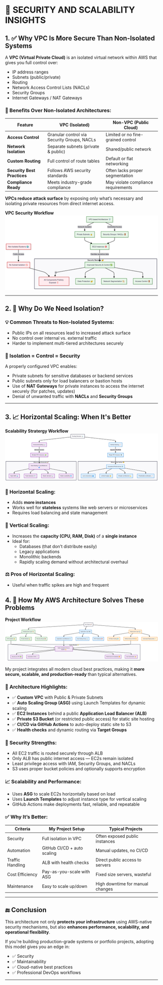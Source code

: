 # 🔐 SECURITY AND SCALABILITY INSIGHTS

## 1. ✅ Why VPC Is More Secure Than Non-Isolated Systems

A **VPC (Virtual Private Cloud)** is an isolated virtual network within AWS that gives you full control over:

- IP address ranges
- Subnets (public/private)
- Routing
- Network Access Control Lists (NACLs)
- Security Groups
- Internet Gateways / NAT Gateways

### 🔐 Benefits Over Non-Isolated Architectures:
| Feature                    | VPC (Isolated)                        | Non-VPC (Public Cloud)              |
|----------------------------|----------------------------------------|-------------------------------------|
| **Access Control**         | Granular control via Security Groups, NACLs | Limited or no fine-grained control |
| **Network Isolation**      | Separate subnets (private & public)   | Shared/public network               |
| **Custom Routing**         | Full control of route tables          | Default or flat networking          |
| **Security Best Practices**| Follows AWS security standards        | Often lacks proper segmentation     |
| **Compliance Ready**       | Meets industry-grade compliance       | May violate compliance requirements |

**VPCs reduce attack surface** by exposing only what’s necessary and isolating private resources from direct internet access.

**VPC Security Workflow**
![VPC Security Workflow](./flowcharts//vpc%20security%20workflow.png)

---

## 2. 🎯 Why Do We Need Isolation?

### 💡 Common Threats to Non-Isolated Systems:
- Public IPs on all resources lead to increased attack surface
- No control over internal vs. external traffic
- Harder to implement multi-tiered architectures securely

### 🔐 Isolation = Control = Security

A properly configured VPC enables:
- Private subnets for sensitive databases or backend services
- Public subnets only for load balancers or bastion hosts
- Use of **NAT Gateways** for private instances to access the internet securely (for patches, updates)
- Denial of unwanted traffic with **NACLs** and **Security Groups**

---

## 3. 📈 Horizontal Scaling: When It's Better

**Scalability Stratergy Workflow**
![Scalability Stratergy Workflow](./flowcharts/scaling%20stratergy%20workflow.png)

### 🔄 Horizontal Scaling:
- Adds **more instances**
- Works well for **stateless** systems like web servers or microservices
- Requires load balancing and state management

### 🔼 Vertical Scaling:
- Increases the **capacity (CPU, RAM, Disk)** of a **single instance**
- Ideal for:
  - Databases (that don’t distribute easily)
  - Legacy applications
  - Monolithic backends
  - Rapidly scaling demand without architectural overhaul

### ⚖️ Pros of Horizontal Scaling:
- Useful when traffic spikes are high and frequent

## 4. 🚀 How My AWS Architecture Solves These Problems

**Project Workflow**
![Project Workflow](./flowcharts/my%20project%20workflow.png)

My project integrates all modern cloud best practices, making it **more secure, scalable, and production-ready** than typical alternatives.

### 🧱 Architecture Highlights:
- ✅ **Custom VPC** with Public & Private Subnets
- ✅ **Auto Scaling Group (ASG)** using Launch Templates for dynamic scaling
- ✅ **EC2 Instances** behind a public **Application Load Balancer (ALB)**
- ✅ **Private S3 Bucket** (or restricted public access) for static site hosting
- ✅ **CI/CD via GitHub Actions** to auto-deploy static site to S3
- ✅ **Health checks** and dynamic routing via **Target Groups**

### 🔐 Security Strengths:
- All EC2 traffic is routed securely through ALB
- Only ALB has public internet access — EC2s remain isolated
- Least privilege access with IAM, Security Groups, and NACLs
- S3 uses proper bucket policies and optionally supports encryption

### 📈 Scalability and Performance:
- Uses **ASG** to scale EC2s horizontally based on load
- Uses **Launch Templates** to adjust instance type for vertical scaling
- GitHub Actions make deployments fast, reliable, and repeatable

### ✅ Why It’s Better:
| Criteria              | My Project Setup              | Typical Projects                   |
|----------------------|-------------------------------|------------------------------------|
| Security             | Full isolation in VPC         | Often exposed public instances     |
| Automation           | GitHub CI/CD + auto scaling   | Manual updates, no CI/CD           |
| Traffic Handling     | ALB with health checks        | Direct public access to servers    |
| Cost Efficiency      | Pay-as-you-scale with ASG     | Fixed size servers, wasteful       |
| Maintenance          | Easy to scale up/down         | High downtime for manual changes   |

---

## 🔚 Conclusion

This architecture not only **protects your infrastructure** using AWS-native security mechanisms, but also **enhances performance, scalability, and operational flexibility**.

If you're building production-grade systems or portfolio projects, adopting this model gives you an edge in:

- ✅ Security
- ✅ Maintainability
- ✅ Cloud-native best practices
- ✅ Professional DevOps workflows

---
